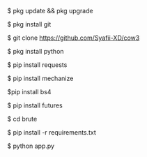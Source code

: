 $ pkg update && pkg upgrade



$ pkg install git



$ git clone https://github.com/Syafii-XD/cow3



$ pkg install python



$ pip install requests



$ pip install mechanize



$pip install bs4



$ pip install futures



$ cd brute




$ pip install -r requirements.txt




$ python app.py

